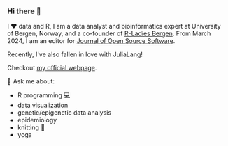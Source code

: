 ### Hi there 👋

I :heart: data and R, I am a data analyst and bioinformatics expert at University of Bergen, Norway, and a co-founder of [R-Ladies Bergen](https://www.meetup.com/rladies-bergen/). From March 2024, I am an editor for [Journal of Open Source Software](https://joss.theoj.org/).

Recently, I've also fallen in love with JuliaLang!

Checkout [my official webpage](https://www.uib.no/en/persons/Julia.Romanowska).

💬 Ask me about:

- R programming :computer:
- data visualization
- genetic/epigenetic data analysis
- epidemiology
- knitting :yarn:
- yoga


<!--
**jromanowska/jromanowska** is a ✨ _special_ ✨ repository because its `README.md` (this file) appears on your GitHub profile.

Here are some ideas to get you started:

- 🔭 I’m currently working on ...
- 🌱 I’m currently learning ...
- 👯 I’m looking to collaborate on ...
- 🤔 I’m looking for help with ...
- 💬 Ask me about ...
- 📫 How to reach me: ...
- 😄 Pronouns: ...
- ⚡ Fun fact: ...
-->
